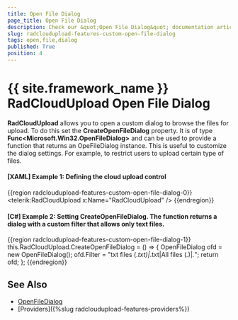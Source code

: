 ```yaml
---
title: Open File Dialog
page_title: Open File Dialog
description: Check our &quot;Open File Dialog&quot; documentation article for the RadCloudUpload {{ site.framework_name }} control.
slug: radcloudupload-features-custom-open-file-dialog
tags: open,file,dialog
published: True
position: 4
---
```


# {{ site.framework_name }} RadCloudUpload Open File Dialog

__RadCloudUpload__ allows you to open a custom dialog to browse the files for upload. To do this set the __CreateOpenFileDialog__ property. It is of type __Func&lt;Microsoft.Win32.OpenFileDialog&gt;__ and can be used to provide a function that returns an OpeFileDialog instance. This is useful to customize the dialog settings. For example, to restrict users to upload certain type of files.        

#### __[XAML] Example 1: Defining the cloud upload control__
{{region radcloudupload-features-custom-open-file-dialog-0}}
	<telerik:RadCloudUpload x:Name="RadCloudUpload" />
{{endregion}}

#### __[C#] Example 2: Setting CreateOpenFileDialog. The function returns a dialog with a custom filter that allows only text files.__
{{region radcloudupload-features-custom-open-file-dialog-1}}
    this.RadCloudUpload.CreateOpenFileDialog = () =>
    {
        OpenFileDialog ofd = new OpenFileDialog();
        ofd.Filter = "txt files (*.txt)|*.txt|All files (*.*)|*.*";
        return ofd;
    };
{{endregion}}

## See Also
* [OpenFileDialog](http://msdn.microsoft.com/en-us/library/microsoft.win32.openfiledialog%28v=vs.110%29.aspx)
* [Providers]({%slug radcloudupload-features-providers%})

